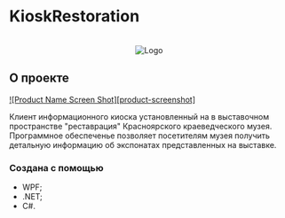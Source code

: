# KioskRestoration
<!-- PROJECT LOGO -->
<br />
<div align="center">
  <img src="https://github.com/Alexander124rus/KioskRestoration/assets/25473119/834c7532-30de-4579-b957-2252137fb016" alt="Logo" >

</div>

<!-- ABOUT THE PROJECT -->
## О проекте

[![Product Name Screen Shot][product-screenshot]](https://example.com)

Клиент информационного киоска установленный на в выставочном пространстве "реставрация" Красноярского краеведческого музея. Программное обеспеченье позволяет посетителям музея получить детальную информацию об экспонатах представленных на выставке.

### Создана с помощью

* WPF;
* .NET;
* C#.
